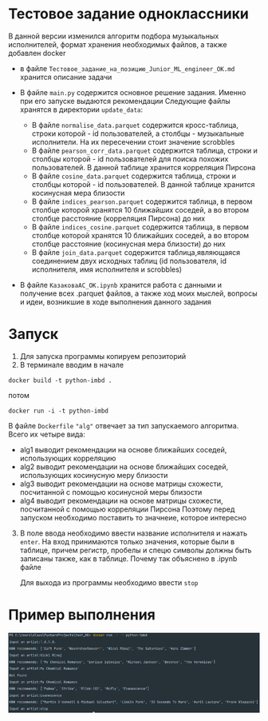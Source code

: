# Тестовое задание одноклассники
В данной версии изменился алгоритм подбора музыкальных исполнителей, формат хранения необходимых файлов, а также добавлен docker

- в файле ```Тестовое_задание_на_позицию_Junior_ML_engineer_OK.md``` хранится описание задачи
- В файле ```main.py``` содержится основное решение задания. Именно при его запуске выдаются рекомендации
Следующие файлы хранятся в директории ```update_data```:
  - В файле ```normalise_data.parquet``` содержится кросс-таблица, строки которой - id пользователей, а столбцы - музыкальные исполнители. На их пересечении стоит значение scrobbles
  - В файле ```pearson_corr_data.parquet``` содержится таблица, строки и столбцы которой - id пользователей для поиска похожих пользователей. В данной таблице хранится корреляция Пирсона
  - В файле ```cosine_data.parquet``` содержится таблица, строки и столбцы которой - id пользователей. В данной таблице хранится косинусная мера близости
  - В файле ```indices_pearson.parquet``` содержится таблица, в первом столбце которой хранятся 10 ближайших соседей, а во втором столбце расстояние (корреляция Пирсона) до них
  - В файле ```indices_cosine.parquet``` содержится таблица, в первом столбце которой хранятся 10 ближайших соседей, а во втором столбце расстояние (косинусная мера близости) до них
  - В файле ```join_data.parquet``` содержится таблица,являющаяся соединением двух исходных таблиц (id пользователя, id исполнителя, имя исполнителя и scrobbles)

- В файле ```КазаковаАС_ОК.ipynb``` хранится работа с данными и получение всех .parquet файлов, а также ход моих мыслей, вопросы и идеи, возникшие в ходе выполнения данного задания


# Запуск
1. Для запуска программы копируем репозиторий 
2. В терминале вводим в начале 
```
docker build -t python-imbd .
```
потом
```
docker run -i -t python-imbd
```
В файле ```Dockerfile```  ``` "alg" ``` отвечает за тип запускаемого алгоритма. Всего их четыре вида:
  - alg1 выводит рекомендации на основе ближайших соседей, использующих корреляцию
  - alg2 выводит рекомендации на основе ближайших соседей, использующих косинусную меру близости
  - alg3 выводит рекомендации на основе матрицы схожести, посчитанной с помощью косинусной меры близости
  - alg4 выводит рекомендации на основе матрицы схожести, посчитанной с помощью корреляции Пирсона
  Поэтому перед запуском необходимо поставить то значнеие, которое интересно
3. В поле  ввода необходимо ввести название исполнителя и нажать ```enter```.
   На вход принимаются только значения, которые были в таблице, причем регистр, пробелы и спецю символы должны быть записаны также, как в таблице. Почему так объяснено в    .ipynb файле
   
   Для выхода из программы необходимо ввести  ```stop```
   
# Пример выполнения

![screenshot-1](https://github.com/NastyAnanasty/test_OK/blob/updated-algo/image.png)
